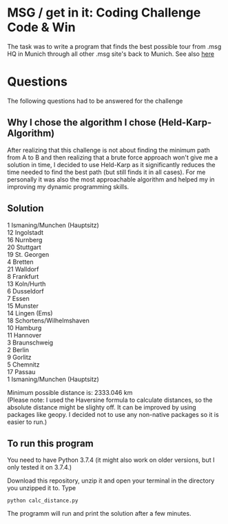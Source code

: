 # MSG / get in it: Coding Challenge Code & Win
The task was to write a program that finds the best possible tour from .msg HQ in Munich through all other .msg site's back to Munich.
See also [here](https://www.get-in-it.de/coding-challenge)

# Questions
The following questions had to be answered for the challenge
## Why I chose the algorithm I chose (Held-Karp-Algorithm)
After realizing that this challenge is not about finding the minimum path from A to B and then realizing
that a brute force approach won't give me a solution in time, I decided to use Held-Karp as it 
significantly reduces the time needed to find the best path (but still finds it in all cases). 
For me personally it was also the most approachable algorithm and helped my in improving my dynamic programming skills. 

## Solution
1 Ismaning/Munchen (Hauptsitz)\
12 Ingolstadt\
16 Nurnberg\
20 Stuttgart\
19 St. Georgen\
4 Bretten\
21 Walldorf\
8 Frankfurt\
13 Koln/Hurth\
6 Dusseldorf\
7 Essen\
15 Munster\
14 Lingen (Ems)\
18 Schortens/Wilhelmshaven\
10 Hamburg\
11 Hannover\
3 Braunschweig\
2 Berlin\
9 Gorlitz\
5 Chemnitz\
17 Passau\
1 Ismaning/Munchen (Hauptsitz)

Minimum possible distance is: 2333.046 km\
(Please note: I used the Haversine formula to calculate distances, so the absolute distance might be slighty off. It can be
improved by using packages like geopy. I decided not to use any non-native packages so it is easier to run.)

## To run this program
You need to have Python 3.7.4 (it might also work on older versions, but I only tested it on 3.7.4.)

Download this repository, unzip it and open your terminal in the directory you unzipped it to. 
Type 
```
python calc_distance.py
```

The programm will run and print the solution after a few minutes. 









